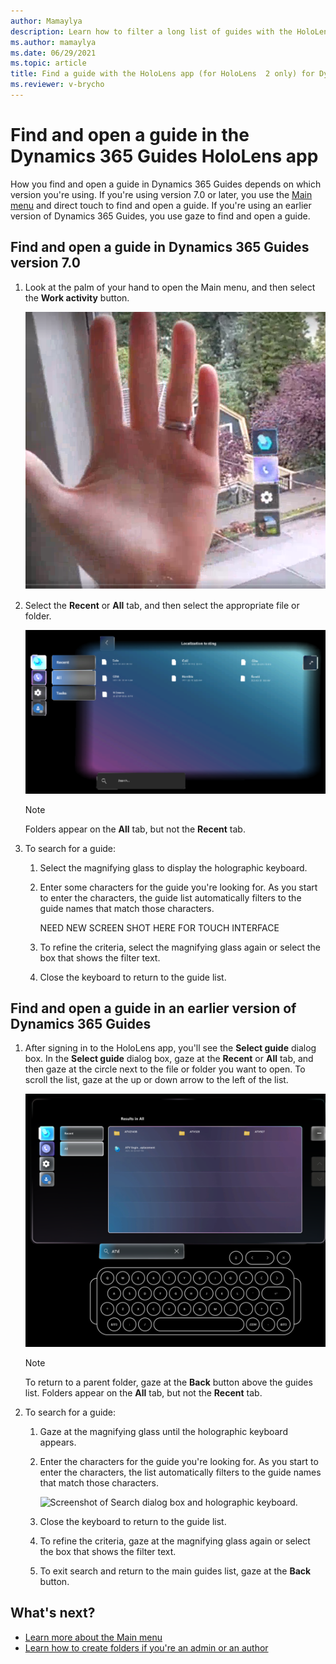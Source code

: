 ```yaml
---
author: Mamaylya
description: Learn how to filter a long list of guides with the HoloLens app (HoloLens 2 only) in Microsoft Dynamics 365 Guides to find the guide you're looking for.
ms.author: mamaylya
ms.date: 06/29/2021
ms.topic: article
title: Find a guide with the HoloLens app (for HoloLens  2 only) for Dynamics 365 Guides
ms.reviewer: v-brycho
---
```


# Find and open a guide in the Dynamics 365 Guides HoloLens app 

How you find and open a guide in Dynamics 365 Guides depends on which version you're using. If you're using version 7.0 or later, you use the [Main menu](main-menu.md) and direct touch to find and open a guide. If you're using an earlier version of Dynamics 365 Guides, you use gaze to find and open a guide.

## Find and open a guide in Dynamics 365 Guides version 7.0 

1. Look at the palm of your hand to open the Main menu, and then select the **Work activity** button.

    ![Screen shot of hand and Main menu.](media/main-menu.PNG "Screen shot of hand and Main menu")
    
2. Select the **Recent** or **All** tab, and then select the appropriate file or folder. 

    ![Screenshot of submenu showing Recent tab, All tab, and folders/files.](media/submenu-recent-all.PNG "Screenshot of submenu showing Recent tab, All tab, and folders/files") 

    > [!NOTE]
    > Folders appear on the **All** tab, but not the **Recent** tab. 

3. To search for a guide:

    1. Select the magnifying glass to display the holographic keyboard.

    2. Enter some characters for the guide you're looking for. As you start to enter the characters, the guide list automatically filters to the guide names that match those characters.

       NEED NEW SCREEN SHOT HERE FOR TOUCH INTERFACE   

    3. To refine the criteria, select the magnifying glass again or select the box that shows the filter text.

    4.  Close the keyboard to return to the guide list.

## Find and open a guide in an earlier version of Dynamics 365 Guides

1. After signing in to the HoloLens app, you'll see the **Select guide** dialog box. In the **Select guide** dialog box, gaze at the **Recent** or **All** tab, and then gaze at the circle next to the file or folder you want to open. To scroll the list, gaze at the up or down arrow to the left of the list. 

   ![Screenshot of Select guide dialog box.](media/select-guide-search.PNG "Screen shot of Select guide dialog box")
   
   > [!NOTE]
   > To return to a parent folder, gaze at the **Back** button above the guides list. Folders appear on the **All** tab, but not the **Recent** tab. 

2. To search for a guide:

    1. Gaze at the magnifying glass until the holographic keyboard appears.

    2. Enter the characters for the guide you're looking for. As you start to enter the characters, the list automatically filters to the guide names that match those characters.

       ![Screenshot of Search dialog box and holographic keyboard.](media/search-holographic-keyboard.PNG "Screen shot of Search dialog box and holographic keyboard")

    3. Close the keyboard to return to the guide list.
    
    4. To refine the criteria, gaze at the magnifying glass again or select the box that shows the filter text.    

    5. To exit search and return to the main guides list, gaze at the **Back** button.

## What's next?

- [Learn more about the Main menu](main-menu.md)
- [Learn how to create folders if you're an admin or an author](create-folders.md)

